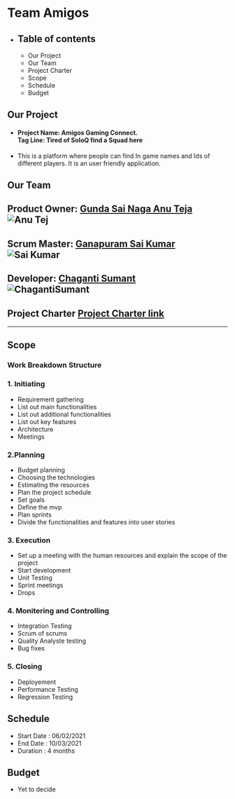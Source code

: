 
# Team Amigos
* ## Table of contents
  * Our Project
  * Our Team
  * Project Charter
  * Scope
  * Schedule
  * Budget

## Our Project
* #### Project Name: Amigos Gaming Connect. <br>  Tag Line: Tired of SoloQ find a Squad here  
* This is a platform where people can find In game names and Ids of different players. It is an user friendly application.

## Our Team
Product Owner:
 [Gunda Sai Naga Anu Teja](https://github.com/GUNDAANUTEJ)
 ![Anu Tej](https://user-images.githubusercontent.com/77635770/119561184-7c07c880-bd6a-11eb-872e-35c534fe8d19.jpg)
 ---
Scrum Master:
 [Ganapuram Sai Kumar](https://github.com/SaiKumar249)
![Sai Kumar](https://user-images.githubusercontent.com/77635770/119561844-4adbc800-bd6b-11eb-96dc-68d8467c800c.png)
 ---
 Developer: 
 [Chaganti Sumant](https://github.com/sumant52)  <br>
  ![ChagantiSumant](https://user-images.githubusercontent.com/77635770/119560258-53330380-bd69-11eb-8708-3d81536a7027.jpg) 
  <br>
---
## Project Charter [Project Charter link](https://github.com/GUNDAANUTEJ/pm-s03-g05-project/blob/main/markdown/CHARTER.md) 
----

## Scope
### Work Breakdown Structure
### 1. Initiating
* Requirement gathering
*	List out main functionalities
* List out additional functionalities
*	List out key features
*	Architecture 
*	Meetings
### 2.Planning
* Budget planning
*	Choosing the technologies
*	Estimating the resources
*	Plan the project schedule
*	Set goals
*	Define the mvp
*	Plan sprints
*	Divide the functionalities and features into user stories
### 3. Execution
* Set up a meeting with the human resources and explain the scope of the project
*	Start development
*	Unit Testing
*	Sprint meetings
*	Drops
### 4. Monitering and Controlling
*	Integration Testing
*	Scrum of scrums
*	Quality Analyste testing
*	Bug fixes
### 5. Closing
* Deployement
*	Performance Testing
*	Regression Testing

## Schedule
* Start Date : 06/02/2021
* End Date :   10/03/2021
* Duration : 4 months

## Budget
* Yet to decide





